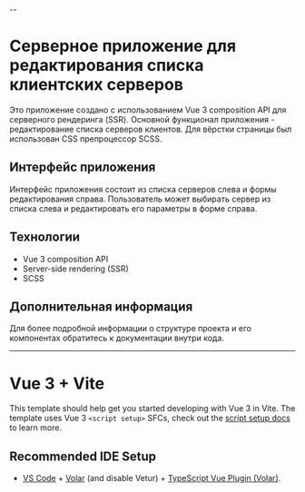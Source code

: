 --

# Серверное приложение для редактирования списка клиентских серверов

Это приложение создано с использованием Vue 3 composition API для серверного рендеринга (SSR). Основной функционал приложения - редактирование списка серверов клиентов. Для вёрстки страницы был использован CSS препроцессор SCSS.

## Интерфейс приложения

Интерфейс приложения состоит из списка серверов слева и формы редактирования справа. Пользователь может выбирать сервер из списка слева и редактировать его параметры в форме справа.

## Технологии

- Vue 3 composition API
- Server-side rendering (SSR)
- SCSS

## Дополнительная информация

Для более подробной информации о структуре проекта и его компонентах обратитесь к документации внутри кода.

---


# Vue 3 + Vite

This template should help get you started developing with Vue 3 in Vite. The template uses Vue 3 `<script setup>` SFCs, check out the [script setup docs](https://v3.vuejs.org/api/sfc-script-setup.html#sfc-script-setup) to learn more.

## Recommended IDE Setup

- [VS Code](https://code.visualstudio.com/) + [Volar](https://marketplace.visualstudio.com/items?itemName=Vue.volar) (and disable Vetur) + [TypeScript Vue Plugin (Volar)](https://marketplace.visualstudio.com/items?itemName=Vue.vscode-typescript-vue-plugin).



